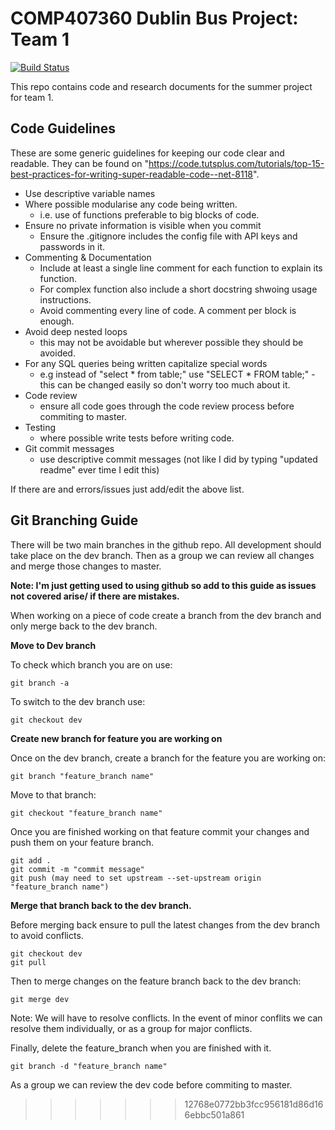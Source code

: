 # COMP407360 Dublin Bus Project: Team 1
[![Build Status](https://travis-ci.com/mofiebiger/DublinBus.svg?token=oaxmy5Jw5siq21rbaNgE&branch=dev)](https://travis-ci.com/mofiebiger/DublinBus)

This repo contains code and research documents for the summer project for team 1.

## Code Guidelines

These are some generic guidelines for keeping our code clear and readable.
They can be found on "https://code.tutsplus.com/tutorials/top-15-best-practices-for-writing-super-readable-code--net-8118".

* Use descriptive variable names
* Where possible modularise any code being written.
    -   i.e. use of functions preferable to big blocks of code.
* Ensure no private information is visible when you commit
    - Ensure the .gitignore includes the config file with API keys and passwords in it.
* Commenting & Documentation
    - Include at least a single line comment for each function to explain its function.
    - For complex function also include a short docstring shwoing usage instructions.
    - Avoid commenting every line of code. A comment per block is enough.
* Avoid deep nested loops
    - this may not be avoidable but wherever possible they should be avoided.
* For any SQL queries being written capitalize special words
    - e.g instead of "select * from table;" use "SELECT * FROM table;" - this can be changed easily so don't worry too much about it.
* Code review
    - ensure all code goes through the code review process before commiting to master.
* Testing
    - where possible write tests before writing code.
* Git commit messages
    - use descriptive commit messages (not like I did by typing "updated readme" ever time I edit this)

If there are and errors/issues just add/edit the above list.

## Git Branching Guide

There will be two main branches in the github repo. All development should take place on the dev branch.
Then as a group we can review all changes and merge those changes to master.

**Note: I'm just getting used to using github so add to this guide as issues not covered arise/ if there are mistakes.**

When working on a piece of code create a branch from the dev branch and only merge back to the dev branch.

**Move to Dev branch**

To check which branch you are on use:
```
git branch -a
```

To switch to the dev branch use:
```
git checkout dev
```

**Create new branch for feature you are working on**

Once on the dev branch, create a branch for the feature you are working on:
```
git branch "feature_branch name"
```

Move to that branch:
```
git checkout "feature_branch name"
```

Once you are finished working on that feature commit your changes and push them on your feature branch.

```
git add .
git commit -m "commit message"
git push (may need to set upstream --set-upstream origin "feature_branch name")
```

**Merge that branch back to the dev branch.**

Before merging back ensure to pull the latest changes from the dev branch to avoid conflicts.

```
git checkout dev
git pull
```

Then to merge changes on the feature branch back to the dev branch:
```
git merge dev
```
Note: We will have to resolve conflicts. In the event of minor conflits we can resolve them individually, or as a group for major conflicts.

Finally, delete the feature_branch when you are finished with it.
```
git branch -d "feature_branch name"
```

As a group we can review the dev code before commiting to master.
>>>>>>> 12768e0772bb3fcc956181d86d166ebbc501a861
